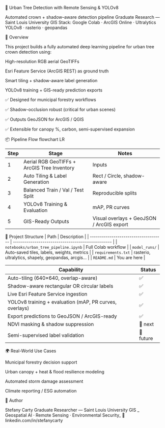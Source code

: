 🌳 Urban Tree Detection with Remote Sensing & YOLOv8

Automated crown + shadow–aware detection pipeline
Graduate Research — Saint Louis University GIS
Stack: Google Colab · ArcGIS Online · Ultralytics YOLOv8 · rasterio · geopandas

🚀 Overview

This project builds a fully automated deep learning pipeline for urban tree crown detection using:

High-resolution RGB aerial GeoTIFFs

Esri Feature Service (ArcGIS REST) as ground truth

Smart tiling + shadow-aware label generation

YOLOv8 training + GIS-ready prediction exports

✅ Designed for municipal forestry workflows

✅ Shadow-occlusion robust (critical for urban scenes)

✅ Outputs GeoJSON for ArcGIS / QGIS

✅ Extensible for canopy %, carbon, semi-supervised expansion

📦 Pipeline Flow
flowchart LR

| Step | Stage                                       | Notes                                     |
| ---- | ------------------------------------------- | ----------------------------------------- |
| 1    | Aerial RGB GeoTIFFs + ArcGIS Tree Inventory | Inputs                                    |
| 2    | Auto Tiling & Label Generation              | Rect / Circle, shadow-aware               |
| 3    | Balanced Train / Val / Test Split           | Reproducible splits                       |
| 4    | YOLOv8 Training & Evaluation                | mAP, PR curves                            |
| 5    | GIS-Ready Outputs                           | Visual overlays + GeoJSON / ArcGIS export |



📁 Project Structure
| Path                                  | Description                                        |
| ------------------------------------- | -------------------------------------------------- |
| `notebooks/urban_tree_pipeline.ipynb` | Full Colab workflow                                |
| `model_runs/`                         | Auto-saved tiles, labels, weights, metrics         |
| `requirements.txt`                    | rasterio, ultralytics, shapely, geopandas, arcgis… |
| `README.md`                           | You are here                                       |


| Capability                                              | Status    |
| ------------------------------------------------------- | --------- |
| Auto-tiling (640×640, overlap-aware)                    | ✅         |
| Shadow-aware rectangular OR circular labels             | ✅         |
| Live Esri Feature Service ingestion                     | ✅         |
| YOLOv8 training + evaluation (mAP, PR curves, overlays) | ✅         |
| Export predictions to GeoJSON / ArcGIS-ready            | ✅         |
| NDVI masking & shadow suppression                       | 🔄 next   |
| Semi-supervised label validation                        | 🔄 future |

🌍 Real-World Use Cases

Municipal forestry decision support

Urban canopy + heat & flood resilience modeling

Automated storm damage assessment

Climate reporting / ESG automation

👤 Author

Stefany Carty
Graduate Researcher — Saint Louis University GIS
_ Geospatial AI · Remote Sensing · Environmental Security_
🔗 linkedin.com/in/stefanycarty

